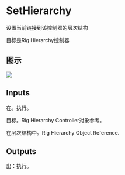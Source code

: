 # SetHierarchy

设置当前链接到该控制器的层次结构

目标是Rig Hierarchy控制器

## 图示

![]($-20221218-21205802.png)

## Inputs

在。执行。

目标。Rig Hierarchy Controller对象参考。

在层次结构中。Rig Hierarchy Object Reference.  

## Outputs

出：执行。
